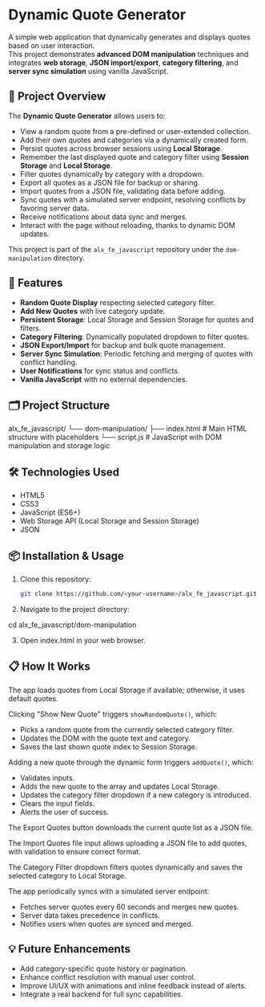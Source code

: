 # Dynamic Quote Generator

A simple web application that dynamically generates and displays quotes based on user interaction.  
This project demonstrates **advanced DOM manipulation** techniques and integrates **web storage**, **JSON import/export**, **category filtering**, and **server sync simulation** using vanilla JavaScript.

## 📜 Project Overview
The **Dynamic Quote Generator** allows users to:
- View a random quote from a pre-defined or user-extended collection.
- Add their own quotes and categories via a dynamically created form.
- Persist quotes across browser sessions using **Local Storage**.
- Remember the last displayed quote and category filter using **Session Storage** and **Local Storage**.
- Filter quotes dynamically by category with a dropdown.
- Export all quotes as a JSON file for backup or sharing.
- Import quotes from a JSON file, validating data before adding.
- Sync quotes with a simulated server endpoint, resolving conflicts by favoring server data.
- Receive notifications about data sync and merges.
- Interact with the page without reloading, thanks to dynamic DOM updates.

This project is part of the `alx_fe_javascript` repository under the `dom-manipulation` directory.

## 🚀 Features
- **Random Quote Display** respecting selected category filter.
- **Add New Quotes** with live category update.
- **Persistent Storage**: Local Storage and Session Storage for quotes and filters.
- **Category Filtering**: Dynamically populated dropdown to filter quotes.
- **JSON Export/Import** for backup and bulk quote management.
- **Server Sync Simulation**: Periodic fetching and merging of quotes with conflict handling.
- **User Notifications** for sync status and conflicts.
- **Vanilla JavaScript** with no external dependencies.

## 🗂 Project Structure
alx_fe_javascript/
└── dom-manipulation/
├── index.html # Main HTML structure with placeholders
└── script.js # JavaScript with DOM manipulation and storage logic


## 🛠 Technologies Used
- HTML5
- CSS3
- JavaScript (ES6+)
- Web Storage API (Local Storage and Session Storage)
- JSON

## 📦 Installation & Usage
1. Clone this repository:
   ```bash
   git clone https://github.com/<your-username>/alx_fe_javascript.git

2. Navigate to the project directory:

cd alx_fe_javascript/dom-manipulation

3. Open index.html in your web browser.

## 📋 How It Works

The app loads quotes from Local Storage if available; otherwise, it uses default quotes.

Clicking "Show New Quote" triggers `showRandomQuote()`, which:

- Picks a random quote from the currently selected category filter.
- Updates the DOM with the quote text and category.
- Saves the last shown quote index to Session Storage.

Adding a new quote through the dynamic form triggers `addQuote()`, which:

- Validates inputs.
- Adds the new quote to the array and updates Local Storage.
- Updates the category filter dropdown if a new category is introduced.
- Clears the input fields.
- Alerts the user of success.

The Export Quotes button downloads the current quote list as a JSON file.

The Import Quotes file input allows uploading a JSON file to add quotes, with validation to ensure correct format.

The Category Filter dropdown filters quotes dynamically and saves the selected category to Local Storage.

The app periodically syncs with a simulated server endpoint:

- Fetches server quotes every 60 seconds and merges new quotes.
- Server data takes precedence in conflicts.
- Notifies users when quotes are synced and merged.

## 💡 Future Enhancements

- Add category-specific quote history or pagination.
- Enhance conflict resolution with manual user control.
- Improve UI/UX with animations and inline feedback instead of alerts.
- Integrate a real backend for full sync capabilities.

